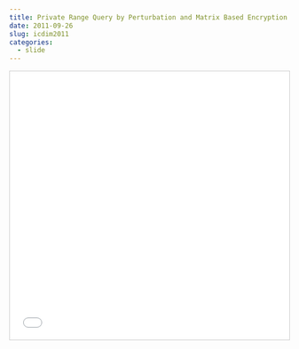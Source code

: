 ```yaml
---
title: Private Range Query by Perturbation and Matrix Based Encryption
date: 2011-09-26
slug: icdim2011
categories:
  - slide
---
```

<iframe src="//www.slideshare.net/slideshow/embed_code/key/tFFPoG4re9dHVw" width="595" height="485" frameborder="0" marginwidth="0" marginheight="0" scrolling="no" style="border:1px solid #CCC; border-width:1px; margin-bottom:5px; max-width: 100%;" allowfullscreen> </iframe> 

